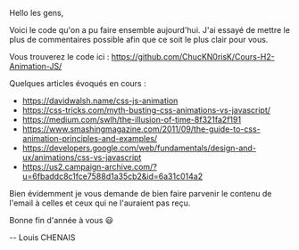 Hello les gens,

Voici le code qu'on a pu faire ensemble aujourd'hui. J'ai essayé de mettre le plus de commentaires possible afin que ce soit le plus clair pour vous.

Vous trouverez le code ici : https://github.com/ChucKN0risK/Cours-H2-Animation-JS/

Quelques articles évoqués en cours :
- https://davidwalsh.name/css-js-animation
- https://css-tricks.com/myth-busting-css-animations-vs-javascript/
- https://medium.com/swlh/the-illusion-of-time-8f321fa2f191
- https://www.smashingmagazine.com/2011/09/the-guide-to-css-animation-principles-and-examples/
- https://developers.google.com/web/fundamentals/design-and-ux/animations/css-vs-javascript
- https://us2.campaign-archive.com/?u=6fbaddc8c1fce7588d1a35cb2&id=6a31c014a2

Bien évidemment je vous demande de bien faire parvenir le contenu de l'email à celles et ceux qui ne l'auraient pas reçu.

Bonne fin d'année à vous 😃

--
Louis CHENAIS